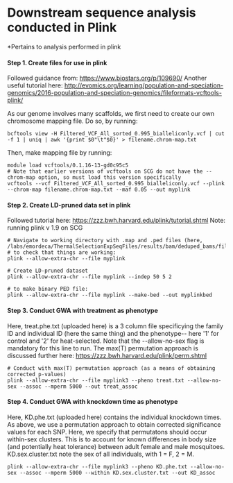 # Downstream sequence analysis conducted in Plink
*Pertains to analysis performed in plink  


#### Step 1. Create files for use in plink 
Followed guidance from: https://www.biostars.org/p/109690/ 
Another useful tutorial here: http://evomics.org/learning/population-and-speciation-genomics/2016-population-and-speciation-genomics/fileformats-vcftools-plink/

As our genome involves many scaffolds, we first need to create our own chromosome mapping file. Do so, by running:
```
bcftools view -H Filtered_VCF_All_sorted_0.995_bialleliconly.vcf | cut -f 1 | uniq | awk '{print $0"\t"$0}' > filename.chrom-map.txt
```
Then, make mapping file by running:
```
module load vcftools/0.1.16-13-gd0c95c5
# Note that earlier versions of vcftools on SCG do not have the --chrom-map option, so must load this version specifically
vcftools --vcf Filtered_VCF_All_sorted_0.995_bialleliconly.vcf --plink --chrom-map filename.chrom-map.txt --maf 0.05 --out myplink
```

#### Step 2. Create LD-pruned data set in plink 
Followed tutorial here: https://zzz.bwh.harvard.edu/plink/tutorial.shtml
Note: running plink v 1.9 on SCG 

```
# Navigate to working directory with .map and .ped files (here, /labs/emordeca/ThermalSelectionExpSeqFiles/results/bam/deduped_bams/filtered_VCF)
# to check that things are working:
plink --allow-extra-chr --file myplink

# Create LD-pruned dataset
plink --allow-extra-chr --file myplink --indep 50 5 2

# to make binary PED file:
plink --allow-extra-chr --file myplink --make-bed --out myplinkbed
```

#### Step 3. Conduct GWA with treatment as phenotype 
Here, treat.phe.txt (uploaded here) is a 3 column file specificying the family ID and individual ID (here the same thing) and the phenotype-- here '1' for control and '2' for heat-selected. Note that the --allow-no-sex flag is mandatory for this line to run.
The max(T) permutation approach is discussed further here: https://zzz.bwh.harvard.edu/plink/perm.shtml

```
# Conduct with max(T) permutation approach (as a means of obtaining corrected p-values)
plink --allow-extra-chr --file myplink3 --pheno treat.txt --allow-no-sex --assoc --mperm 5000 --out treat_assoc
```

#### Step 4. Conduct GWA with knockdown time as phenotype 
Here, KD.phe.txt (uploaded here) contains the individual knockdown times. As above, we use a permutation approach to obtain corrected significance values for each SNP. Here, we specify that permutatons should occur within-sex clusters. This is to account for known differences in body size (and potentially heat tolerance) between adult female and male mosquitoes. KD.sex.cluster.txt note the sex of all individuals, with 1 = F, 2 = M. 
```
plink --allow-extra-chr --file myplink3 --pheno KD.phe.txt --allow-no-sex --assoc --mperm 5000 --within KD.sex.cluster.txt --out KD_assoc
```
